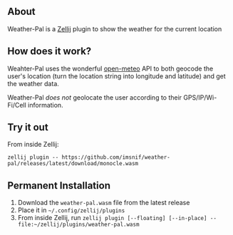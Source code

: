 ## About

Weather-Pal is a [Zellij](https://github.com/zellij-org/zellij) plugin to show the weather for the current location

## How does it work?
Weahter-Pal uses the wonderful [open-meteo](https://open-meteo.com) API to both geocode the user's location (turn the location string into longitude and latitude) and get the weather data.

Weather-Pal *does not* geolocate the user according to their GPS/IP/Wi-Fi/Cell information.

## Try it out 
From inside Zellij:

```
zellij plugin -- https://github.com/imsnif/weather-pal/releases/latest/download/monocle.wasm
```

## Permanent Installation
1. Download the `weather-pal.wasm` file from the latest release
2. Place it in `~/.config/zellij/plugins`
3. From inside Zellij, run `zellij plugin [--floating] [--in-place] -- file:~/zellij/plugins/weather-pal.wasm`
